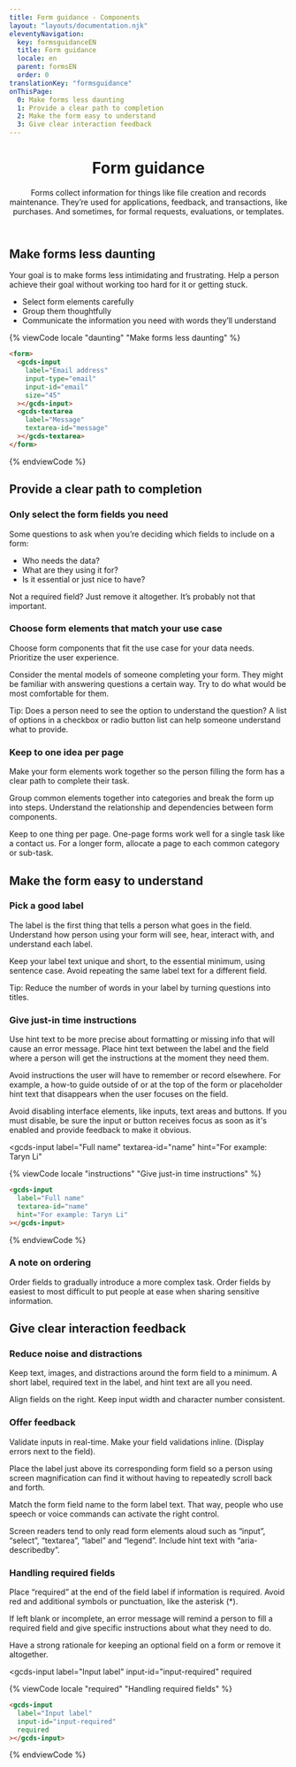 ```yaml
---
title: Form guidance - Components
layout: "layouts/documentation.njk"
eleventyNavigation:
  key: formsguidanceEN
  title: Form guidance
  locale: en
  parent: formsEN
  order: 0
translationKey: "formsguidance"
onThisPage:
  0: Make forms less daunting
  1: Provide a clear path to completion
  2: Make the form easy to understand
  3: Give clear interaction feedback
---
```


<header>

# Form guidance

Forms collect information for things like file creation and records maintenance. They’re used for applications, feedback, and transactions, like purchases. And sometimes, for formal requests, evaluations, or templates.

</header>

## Make forms less daunting

Your goal is to make forms less intimidating and frustrating. Help a person achieve their goal without working too hard for it or getting stuck.

- Select form elements carefully
- Group them thoughtfully
- Communicate the information you need with words they’ll understand

<form>
  <gcds-input
    label="Email address"
    input-type="email"
    input-id="email"
    size="45"
  ></gcds-input>
  <gcds-textarea
    label="Message"
    textarea-id="message"
  ></gcds-textarea>
</form>

{% viewCode locale "daunting" "Make forms less daunting" %}

``` html
<form>
  <gcds-input
    label="Email address"
    input-type="email"
    input-id="email"
    size="45"
  ></gcds-input>
  <gcds-textarea
    label="Message"
    textarea-id="message"
  ></gcds-textarea>
</form>
```

{% endviewCode %}

## Provide a clear path to completion

### Only select the form fields you need

Some questions to ask when you’re deciding which fields to include on a form:

- Who needs the data?
- What are they using it for?
- Is it essential or just nice to have?

Not a required field? Just remove it altogether. It’s probably not that important.

### Choose form elements that match your use case

Choose form components that fit the use case for your data needs. Prioritize the user experience.  

Consider the mental models of someone completing your form. They might be familiar with answering questions a certain way. Try to do what would be most comfortable for them.

Tip: Does a person need to see the option to understand the question? A list of options in a checkbox or radio button list can help someone understand what to provide.

### Keep to one idea per page

Make your form elements work together so the person filling the form has a clear path to complete their task.

Group common elements together into categories and break the form up into steps. Understand the relationship and dependencies between form components.

Keep to one thing per page. One-page forms work well for a single task like a contact us. For a longer form, allocate a page to each common category or sub-task.

## Make the form easy to understand

### Pick a good label

The label is the first thing that tells a person what goes in the field. Understand how person using your form will see, hear, interact with, and understand each label.  

Keep your label text unique and short, to the essential minimum, using sentence case. Avoid repeating the same label text for a different field.

Tip: Reduce the number of words in your label by turning questions into titles.

### Give just-in time instructions

Use hint text to be more precise about formatting or missing info that will cause an error message. Place hint text between the label and the field where a person will get the instructions at the moment they need them.

Avoid instructions the user will have to remember or record elsewhere. For example, a how-to guide outside of or at the top of the form or placeholder hint text that disappears when the user focuses on the field.

Avoid disabling interface elements, like inputs, text areas and buttons. If you must disable, be sure the input or button receives focus as soon as it's enabled and provide feedback to make it obvious.

<gcds-input
  label="Full name"
  textarea-id="name"
  hint="For example: Taryn Li"
></gcds-input>

{% viewCode locale "instructions" "Give just-in time instructions" %}

``` html
<gcds-input
  label="Full name"
  textarea-id="name"
  hint="For example: Taryn Li"
></gcds-input>
```

{% endviewCode %}

### A note on ordering

Order fields to gradually introduce a more complex task. Order fields by easiest to most difficult to put people at ease when sharing sensitive information.

## Give clear interaction feedback

### Reduce noise and distractions

Keep text, images, and distractions around the form field to a minimum. A short label, required text in the label, and hint text are all you need.

Align fields on the right. Keep input width and character number consistent.

### Offer feedback

Validate inputs in real-time. Make your field validations inline. (Display errors next to the field).

Place the label just above its corresponding form field so a person using screen magnification can find it without having to repeatedly scroll back and forth.

Match the form field name to the form label text. That way, people who use speech or voice commands can activate the right control.

Screen readers tend to only read form elements aloud such as “input”, “select”, “textarea”, “label” and “legend”. Include hint text with “aria-describedby”.

### Handling required fields

Place “required” at the end of the field label if information is required. Avoid red and additional symbols or punctuation, like the asterisk (*).

If left blank or incomplete, an error message will remind a person to fill a required field and give specific instructions about what they need to do.

Have a strong rationale for keeping an optional field on a form or remove it altogether.

<gcds-input
  label="Input label"
  input-id="input-required"
  required
></gcds-input>

{% viewCode locale "required" "Handling required fields" %}

``` html
<gcds-input
  label="Input label"
  input-id="input-required"
  required
></gcds-input>
```

{% endviewCode %}
